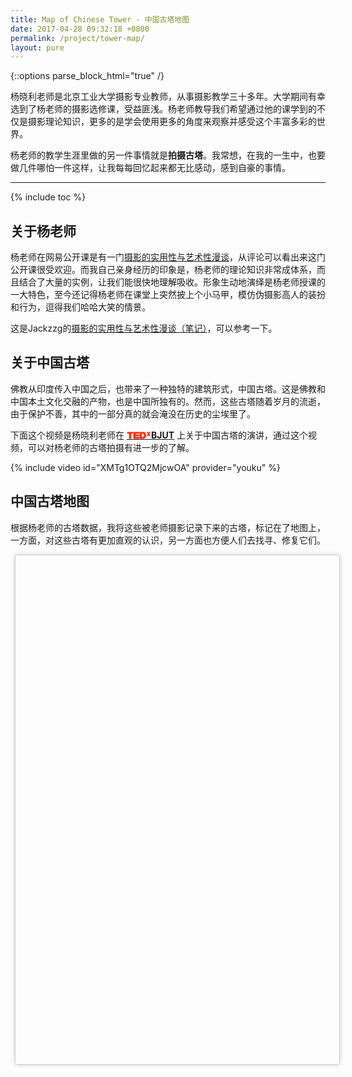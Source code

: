 ```yaml
---
title: Map of Chinese Tower - 中国古塔地图
date: 2017-04-28 09:32:18 +0800
permalink: /project/tower-map/
layout: pure
---
```


{::options parse_block_html="true" /}

<div class="pure_content">

杨晓利老师是北京工业大学摄影专业教师，从事摄影教学三十多年。大学期间有幸选到了杨老师的摄影选修课，受益匪浅。杨老师教导我们希望通过他的课学到的不仅是摄影理论知识，更多的是学会使用更多的角度来观察并感受这个丰富多彩的世界。

杨老师的教学生涯里做的另一件事情就是**拍摄古塔**。我常想，在我的一生中，也要做几件哪怕一件这样，让我每每回忆起来都无比感动，感到自豪的事情。

<!--shoreline-->
---

{% include toc %}

## 关于杨老师

杨老师在网易公开课是有一门[摄影的实用性与艺术性漫谈](http://open.163.com/special/cuvocw/sheyingmantan.html)，从评论可以看出来这门公开课很受欢迎。而我自己亲身经历的印象是，杨老师的理论知识非常成体系，而且结合了大量的实例，让我们能很快地理解吸收。形象生动地演绎是杨老师授课的一大特色，至今还记得杨老师在课堂上突然披上个小马甲，模仿伪摄影高人的装扮和行为，逗得我们哈哈大笑的情景。

这是Jackzzg的[摄影的实用性与艺术性漫谈（笔记）](http://www.jianshu.com/p/4746c37a9923)，可以参考一下。

## 关于中国古塔

佛教从印度传入中国之后，也带来了一种独特的建筑形式，中国古塔。这是佛教和中国本土文化交融的产物，也是中国所独有的。然而，这些古塔随着岁月的流逝，由于保护不善，其中的一部分真的就会淹没在历史的尘埃里了。

下面这个视频是杨晓利老师在
[<span style="background-image: url(data:image/svg+xml;utf8,%3Csvg%20xmlns%3D%27http%3A%2F%2Fwww.w3.org%2F2000%2Fsvg%27%20width%3D%27100%25%27%20height%3D%27100%25%27%20viewBox%3D%270%200%20150%2047%27%3E%3Cg%20fill%3D%27%23FF2B06%27%3E%3Cpath%20d%3D%27M13.909%2012.994h-11.909v-10.892h36.897v10.892h-11.904v31.602h-13.084v-31.602zM40.931%202.102h35.817v10.892h-22.725v5.295h22.725v10.121h-22.725v5.295h22.73v10.891h-35.822v-42.494zM78.953%202.102h21.484c14.16%200%2019.168%2010.475%2019.168%2021.185%200%2013.039-6.904%2021.309-21.725%2021.309h-18.927v-42.494zm13.09%2031.603h5.121c8.156%200%209.348-6.608%209.348-10.6%200-2.673-.836-10.111-10.301-10.111h-4.168v20.711zM138.416%2028.22l-3.992-6.622-3.895%206.622h-9.594l9.107-13.39-8.77-12.809h9.596l3.555%206.332%203.654-6.332h9.594l-8.768%2012.809%209.107%2013.39h-9.594z%27%2F%3E%3C%2Fg%3E%3C%2Fsvg%3E); background-position: 0 60%; background-repeat: no-repeat; color: transparent;">
TEDx
</span>
**BJUT**](https://www.ted.com/tedx/events/15751)
上关于中国古塔的演讲，通过这个视频，可以对杨老师的古塔拍摄有进一步的了解。

{% include video id="XMTg1OTQ2MjcwOA" provider="youku" %}


## 中国古塔地图

根据杨老师的古塔数据，我将这些被老师摄影记录下来的古塔，标记在了地图上，一方面，对这些古塔有更加直观的认识，另一方面也方便人们去找寻、修复它们。


<div id="map"
	style="width: 100%; height: 800px; padding: 0.5em; 
	margin:0.5em; border: 1px solid #ccc; border-radius: 0.25em;
	box-shadow: 0 0 0.5em #ccc;">		
</div> 
</div>

<script src="echarts.min.js"></script>
<script src="bmap.min.js"></script>
<script type="text/javascript" src="https://api.map.baidu.com/api?v=2.0&ak=bCUjR9ByWgH0yXSOUcNHISbP2a9KcGKm"></script>
<script src="geolib.min.js"></script>
<script src="tower_map.js"></script>